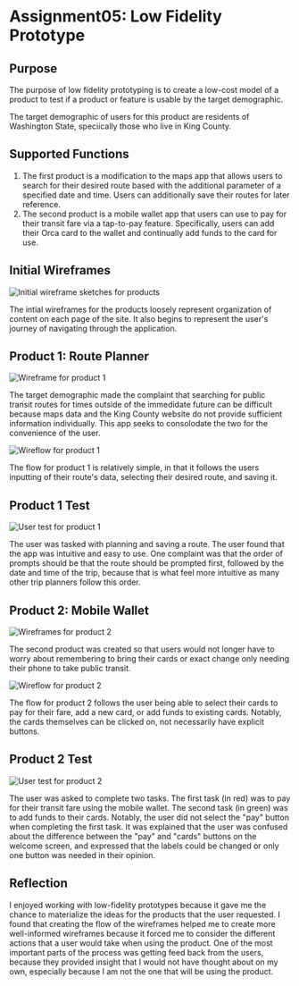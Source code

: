 # Assignment05: Low Fidelity Prototype 

## Purpose 

The purpose of low fidelity prototyping is to create a low-cost model of a product to test if a product or feature is usable by the target demographic. 

The target demographic of users for this product are residents of Washington State, speciically those who live in King County. 

## Supported Functions 

1. The first product is a modification to the maps app that allows users to search for their desired route based with the additional parameter of a specified date and time. Users can additionally save their routes for later reference.
2. The second product is a mobile wallet app that users can use to pay for their transit fare via a tap-to-pay feature. Specifically, users can add their Orca card to the wallet and continually add funds to the card for use. 

## Initial Wireframes 

![Initial wireframe sketches for products](wireframesSketch.png)

The intial wireframes for the products loosely represent organization of content on each page of the site. It also begins to represent the user's journey of navigating through the application. 

## Product 1: Route Planner 

![Wireframe for product 1](product1Wireframe.png)

The target demographic made the complaint that searching for public transit routes for times outside of the immedidate future can be difficult because maps data and the King County website do not provide sufficient information individually. This app seeks to consolodate the two for the convenience of the user. 

![Wireflow for product 1](product1Flow.png)

The flow for product 1 is relatively simple, in that it follows the users inputting of their route's data, selecting their desired route, and saving it. 

## Product 1 Test 

![User test for product 1](product1Test.png)

The user was tasked with planning and saving a route. The user found that the app was intuitive and easy to use. One complaint was that the order of prompts should be that the route should be prompted first, followed by the date and time of the trip, because that is what feel more intuitive as many other trip planners follow this order. 

## Product 2: Mobile Wallet 

![Wireframes for product 2](product2Wireframe.png)

The second product was created so that users would not longer have to worry about remembering to bring their cards or exact change only needing their phone to take public transit. 

![Wireflow for product 2](product2Flow.png) 

The flow for product 2 follows the user being able to select their cards to pay for their fare, add a new card, or add funds to existing cards. Notably, the cards themselves can be clicked on, not necessarily have explicit buttons. 

## Product 2 Test 

![User test for product 2](product2Test.png)

The user was asked to complete two tasks. The first task (in red) was to pay for their transit fare using the mobile wallet. The second task (in green) was to add funds to their cards. Notably, the user did not select the "pay" button when completing the first task. It was explained that the user was confused about the difference between the "pay" and "cards" buttons on the welcome screen, and expressed that the labels could be changed or only one button was needed in their opinion. 

## Reflection 

I enjoyed working with low-fidelity prototypes because it gave me the chance to materialize the ideas for the products that the user requested. I found that creating the flow of the wireframes helped me to create more well-informed wireframes because it forced me to consider the different actions that a user would take when using the product. One of the most important parts of the process was getting feed back from the users, because they provided insight that I would not have thought about on my own, especially because I am not the one that will be using the product. 

